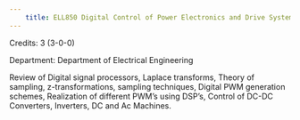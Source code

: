 ```yaml
---
    title: ELL850 Digital Control of Power Electronics and Drive Systems
---
```

Credits: 3 (3-0-0)

Department: Department of Electrical Engineering

Review of Digital signal processors, Laplace transforms, Theory of sampling, z-transformations, sampling techniques, Digital PWM generation schemes, Realization of different PWM’s using DSP’s, Control of DC-DC Converters, Inverters, DC and Ac Machines.